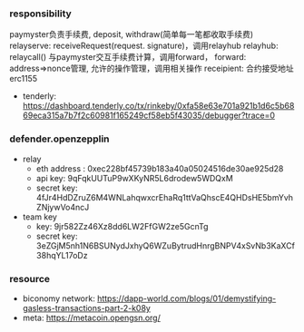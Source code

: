 
### responsibility

paymyster负责手续费, deposit, withdraw(简单每一笔都收取手续费)
relayserve: receiveRequest(request. signature)，调用relayhub
relayhub: relaycall() 与paymyster交互手续费计算，调用forward，
forward: address=>nonce管理, 允许的操作管理，调用相关操作
receipient: 合约接受地址erc1155

- tenderly: https://dashboard.tenderly.co/tx/rinkeby/0xfa58e63e701a921b1d6c5b6869eca315a7b7f2c60981f165249cf58eb5f43035/debugger?trace=0

### defender.openzepplin

- relay
  - eth address : 0xec228bf45739b183a40a05024516de30ae925d28
  - api key: 9qFqkUUTuP9wXKyNR5L6drodew5WDQxM
  - secret key: 4fJr4HdDZruZ6M4WNLahqwxcrEhaRq1ttVaQhscE4QHDsHE5bmYvhZNjywVo4ncJ
- team key
  - key: 9jr582Zz46Xz8dd6LW2FfGW2ze5GcnTg
  - secret key: 3eZGjM5nh1N6BSUNydJxhyQ6WZuBytrudHnrgBNPV4xSvNb3KaXCf38hqYL17oDz



### resource

- biconomy network: https://dapp-world.com/blogs/01/demystifying-gasless-transactions-part-2-k08y
- meta: https://metacoin.opengsn.org/
